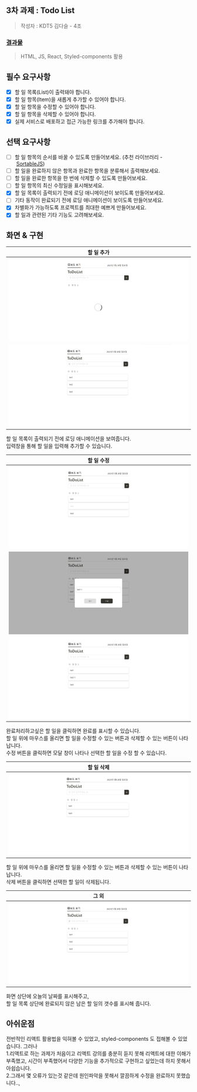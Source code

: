 ## 3차 과제 : Todo List 

>작성자 : KDT5 김다슬 - 4조 

### [결과물]() 
> HTML, JS, React, Styled-components 활용 

## 필수 요구사항 
- [x]  할 일 목록(List)이 출력돼야 합니다.
- [x]  할 일 항목(Item)을 새롭게 추가할 수 있어야 합니다.
- [x]  할 일 항목을 수정할 수 있어야 합니다.
- [x]  할 일 항목을 삭제할 수 있어야 합니다.
- [x]  실제 서비스로 배포하고 접근 가능한 링크를 추가해야 합니다.

## 선택 요구사항 
- [ ]  할 일 항목의 순서를 바꿀 수 있도록 만들어보세요. (추천 라이브러리 - [SortableJS](http://sortablejs.github.io/Sortable/))
- [ ]  할 일을 완료하지 않은 항목과 완료한 항목을 분류해서 출력해보세요.
- [ ]  할 일을 완료한 항목을 한 번에 삭제할 수 있도록 만들어보세요.
- [ ]  할 일 항목의 최신 수정일을 표시해보세요.
- [x]  할 일 목록이 출력되기 전에 로딩 애니메이션이 보이도록 만들어보세요.
- [ ]  기타 동작이 완료되기 전에 로딩 애니메이션이 보이도록 만들어보세요.
- [x]  차별화가 가능하도록 프로젝트를 최대한 예쁘게 만들어보세요.
- [x]  할 일과 관련된 기타 기능도 고려해보세요.

## 화면 & 구현 

|할 일 추가|
|---|
| ![image](https://github.com/7581058/react-todolist/blob/main/screenshots/spinner.png?raw=true) |
| ![image](https://github.com/7581058/react-todolist/blob/main/screenshots/add.png?raw=true) |

할 일 목록이 출력되기 전에 로딩 애니메이션을 보여줍니다.   
입력창을 통해 할 일을 입력해 추가할 수 있습니다. 

|할 일 수정|
|---|
| ![image](https://github.com/7581058/react-todolist/blob/main/screenshots/done.png?raw=true) |
| ![image](https://github.com/7581058/react-todolist/blob/main/screenshots/edit.png?raw=true) |
| ![image](https://github.com/7581058/react-todolist/blob/main/screenshots/edit2.png?raw=true) |  

완료처리하고싶은 할 일을 클릭하면 완료를 표시할 수 있습니다.  
할 일 위에 마우스를 올리면 할 일을 수정할 수 있는 버튼과 삭제할 수 있는 버튼이 나타납니다.   
수정 버튼을 클릭하면 모달 창이 나타나 선택한 할 일을 수정 할 수 있습니다.   

|할 일 삭제|
|---|
| ![image](https://github.com/7581058/react-todolist/blob/main/screenshots/delete.png?raw=true) |

할 일 위에 마우스를 올리면 할 일을 수정할 수 있는 버튼과 삭제할 수 있는 버튼이 나타납니다.   
삭제 버튼을 클릭하면 선택한 할 일이 삭제됩니다.  

|그 외|
|---|
| ![image](https://github.com/7581058/react-todolist/blob/main/screenshots/add.png?raw=true) | 

화면 상단에 오늘의 날짜를 표시해주고,  
할 일 목록 상단에 완료되지 않은 남은 할 일의 갯수를 표시해 줍니다.  


## 아쉬운점  
전반적인 리액트 활용법을 익혀볼 수 있었고, styled-components 도 접해볼 수 있었습니다. 그러나   
1.리액트로 하는 과제가 처음이고 리액트 강의를 충분히 듣지 못해 리액트에 대한 이해가 부족했고, 시간이 부족했어서 다양한 기능을 추가적으로 구현하고 싶었는데 하지 못해서 아쉽습니다.   
2.그래서 몇 오류가 있는것 같은데 원인파악을 못해서 깔끔하게  수정을 완료하지 못했습니다.., 




